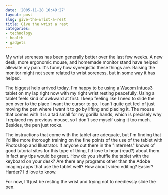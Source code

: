 ```yaml
---
date: '2005-11-28 16:49:27'
layout: post
slug: give-the-wrist-a-rest
title: Give the wrist a rest
categories:
- technology
- health
- gadgets
---
```


My wrist soreness has been generally better over the last few weeks. A new desk, more ergonomic mouse, and homemade monitor stand have helped alleviate my pain. It's funny how synergistic these things are. Raising the monitor might not seem related to wrist soreness, but in some way it has helped.

The biggest help arrived today. I'm happy to be using a [Wacom Intuos3](http://www.wacom.com/productinfo/6x8.cfm) tablet on my lap right now with my right wrist resting peacefully. Using a tablet feels kind of awkward at first. I keep feeling like I need to slide the pen over to the place I want the cursor to go. I can't quite get feel of just moving the pen where I want it to go by lifting and placing it. The mouse that comes with it is a tad small for my gorilla hands, which is precisely why I replaced my previous mouse, so I don't see myself using it too much. Besides, the pen just rocks.

The instructions that come with the tablet are adequate, but I'm finding that I'd like more thorough training on the fine points of the use of the tablet with Photoshop and Illustrator. If anyone out there in the "Internets" knows of good tutorial sites for this type of thing, I'd love to hear (read?) about them. In fact any tips would be great. How do you shuffle the tablet with the keyboard on your desk? Are there any programs other than the Adobe imaging apps that use the tablet well? How about video editing? Easier? Harder? I'd love to know.

For now, I'll just be resting the wrist and trying not to needlessly slide the pen.

